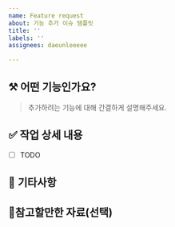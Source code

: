 ```yaml
---
name: Feature request
about: 기능 추가 이슈 템플릿
title: ''
labels: ''
assignees: daeunleeeee

---
```


## ⚒️ 어떤 기능인가요?

> 추가하려는 기능에 대해 간결하게 설명해주세요.


## ✅ 작업 상세 내용

- [ ] TODO


## 📌 기타사항


## 📎참고할만한 자료(선택)
